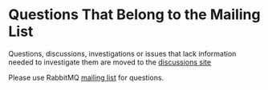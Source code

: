 # Questions That Belong to the Mailing List

Questions, discussions, investigations or issues that lack information needed to investigate them
are moved to the [discussions site](https://github.com/rabbitmq/rabbitmq-server/discussions/)

Please use RabbitMQ [mailing list](https://groups.google.com/forum/#!forum/rabbitmq-users) for questions.
